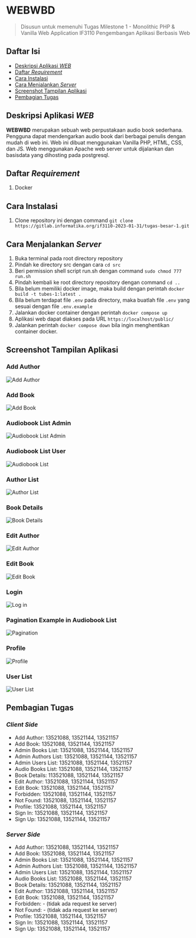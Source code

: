# WEBWBD

> Disusun untuk memenuhi Tugas Milestone 1 - Monolithic PHP & Vanilla Web Application IF3110 Pengembangan Aplikasi Berbasis Web

## Daftar Isi

- [Deskripsi Aplikasi _WEB_](#deskripsi-aplikasi-web)
- [Daftar _Requirement_](#daftar-requirement)
- [Cara Instalasi](#cara-instalasi)
- [Cara Menjalankan _Server_](#cara-menjalankan-server)
- [Screenshot Tampilan Aplikasi](#screenshot-tampilan-aplikasi)
- [Pembagian Tugas](#pembagian-tugas)

## Deskripsi Aplikasi _WEB_

**WEBWBD** merupakan sebuah web perpustakaan audio book sederhana. Pengguna dapat mendengarkan audio book dari berbagai penulis dengan mudah di web ini. Web ini dibuat menggunakan Vanilla PHP, HTML, CSS, dan JS. Web menggunakan Apache web server untuk dijalankan dan basisdata yang dihosting pada postgresql.

## Daftar _Requirement_

1. Docker

## Cara Instalasi

1. Clone repository ini dengan command `git clone https://gitlab.informatika.org/if3110-2023-01-31/tugas-besar-1.git`

## Cara Menjalankan _Server_

1. Buka terminal pada root directory repository
2. Pindah ke directory src dengan cara `cd src`
3. Beri permission shell script run.sh dengan command `sudo chmod 777 run.sh`
4. Pindah kembali ke root directory repository dengan command `cd ..`
2. Bila belum memiliki docker image, maka build dengan perintah `docker build -t tubes-1:latest .`
3. Bila belum terdapat file `.env` pada directory, maka buatlah file `.env` yang sesuai dengan file `.env.example`
4. Jalankan docker container dengan perintah `docker compose up`
5. Aplikasi web dapat diakses pada URL `https://localhost/public/`
6. Jalankan perintah `docker compose down` bila ingin menghentikan container docker.

## Screenshot Tampilan Aplikasi

### Add Author

![Add Author](./img/addauthor.png)

### Add Book

![Add Book](./img/addauthor.png)

### Audiobook List Admin

![Audiobook List Admin](./img/addauthor.png)

### Audiobook List User

![Audiobook List](./img/addauthor.png)

### Author List

![Author List](./img/authorlist.png)

### Book Details

![Book Details](./img/bookdetails.png)

### Edit Author

![Edit Author](./img/editauthorr.png)

### Edit Book

![Edit Book](./img/editbook.png)

### Login

![Log in](./img/login.png)

### Pagination Example in Audiobook List

![Pagination](./img/pagination.png)

### Profile

![Profile](./img/profile.png)

### User List

![User List](./img/userlist.png)

## Pembagian Tugas

### _Client Side_

- Add Author: 13521088, 13521144, 13521157
- Add Book: 13521088, 13521144, 13521157
- Admin Books List: 13521088, 13521144, 13521157
- Admin Authors List: 13521088, 13521144, 13521157
- Admin Users List: 13521088, 13521144, 13521157
- Audio Books List: 13521088, 13521144, 13521157
- Book Details: 113521088, 13521144, 13521157
- Edit Author: 13521088, 13521144, 13521157
- Edit Book: 13521088, 13521144, 13521157
- Forbidden: 13521088, 13521144, 13521157
- Not Found: 13521088, 13521144, 13521157
- Profile: 13521088, 13521144, 13521157
- Sign In: 13521088, 13521144, 13521157
- Sign Up: 13521088, 13521144, 13521157

### _Server Side_

- Add Author: 13521088, 13521144, 13521157
- Add Book: 13521088, 13521144, 13521157
- Admin Books List: 13521088, 13521144, 13521157
- Admin Authors List: 13521088, 13521144, 13521157
- Admin Users List: 13521088, 13521144, 13521157
- Audio Books List: 13521088, 13521144, 13521157
- Book Details: 13521088, 13521144, 13521157
- Edit Author: 13521088, 13521144, 13521157
- Edit Book: 13521088, 13521144, 13521157
- Forbidden: - (tidak ada request ke server)
- Not Found: - (tidak ada request ke server)
- Profile: 13521088, 13521144, 13521157
- Sign In: 13521088, 13521144, 13521157
- Sign Up: 13521088, 13521144, 13521157
